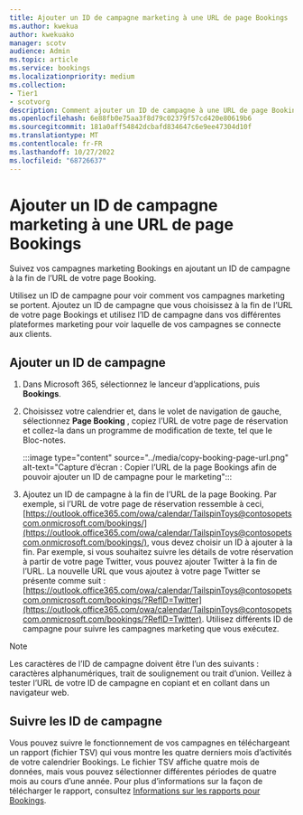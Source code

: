 ```yaml
---
title: Ajouter un ID de campagne marketing à une URL de page Bookings
ms.author: kwekua
author: kwekuako
manager: scotv
audience: Admin
ms.topic: article
ms.service: bookings
ms.localizationpriority: medium
ms.collection:
- Tier1
- scotvorg
description: Comment ajouter un ID de campagne à une URL de page Bookings
ms.openlocfilehash: 6e88fb0e75aa3f8d79c02379f57cd420e80619b6
ms.sourcegitcommit: 181a0aff54842dcbafd834647c6e9ee47304d10f
ms.translationtype: MT
ms.contentlocale: fr-FR
ms.lasthandoff: 10/27/2022
ms.locfileid: "68726637"
---
```

# <a name="add-a-marketing-campaign-id-to-a-bookings-page-url"></a>Ajouter un ID de campagne marketing à une URL de page Bookings

Suivez vos campagnes marketing Bookings en ajoutant un ID de campagne à la fin de l’URL de votre page Booking.

Utilisez un ID de campagne pour voir comment vos campagnes marketing se portent. Ajoutez un ID de campagne que vous choisissez à la fin de l’URL de votre page Bookings et utilisez l’ID de campagne dans vos différentes plateformes marketing pour voir laquelle de vos campagnes se connecte aux clients.

## <a name="add-campaign-id"></a>Ajouter un ID de campagne

1. Dans Microsoft 365, sélectionnez le lanceur d’applications, puis **Bookings**.

2. Choisissez votre calendrier et, dans le volet de navigation de gauche, sélectionnez **Page Booking** , copiez l’URL de votre page de réservation et collez-la dans un programme de modification de texte, tel que le Bloc-notes.

    :::image type="content" source="../media/copy-booking-page-url.png" alt-text="Capture d’écran : Copier l’URL de la page Bookings afin de pouvoir ajouter un ID de campagne pour le marketing":::

3. Ajoutez un ID de campagne à la fin de l’URL de la page Booking. Par exemple, si l’URL de votre page de réservation ressemble à ceci, [https://outlook.office365.com/owa/calendar/TailspinToys@contosopetscom.onmicrosoft.com/bookings/](https://outlook.office365.com/owa/calendar/TailspinToys@contosopetscom.onmicrosoft.com/bookings/), vous devez choisir un ID à ajouter à la fin. Par exemple, si vous souhaitez suivre les détails de votre réservation à partir de votre page Twitter, vous pouvez ajouter Twitter à la fin de l’URL. La nouvelle URL que vous ajoutez à votre page Twitter se présente comme suit : [https://outlook.office365.com/owa/calendar/TailspinToys@contosopetscom.onmicrosoft.com/bookings/?RefID=Twitter](https://outlook.office365.com/owa/calendar/TailspinToys@contosopetscom.onmicrosoft.com/bookings/?RefID=Twitter). Utilisez différents ID de campagne pour suivre les campagnes marketing que vous exécutez.

> [!NOTE]
> Les caractères de l’ID de campagne doivent être l’un des suivants : caractères alphanumériques, trait de soulignement ou trait d’union. Veillez à tester l’URL de votre ID de campagne en copiant et en collant dans un navigateur web.

## <a name="track-campaign-ids"></a>Suivre les ID de campagne

Vous pouvez suivre le fonctionnement de vos campagnes en téléchargeant un rapport (fichier TSV) qui vous montre les quatre derniers mois d’activités de votre calendrier Bookings. Le fichier TSV affiche quatre mois de données, mais vous pouvez sélectionner différentes périodes de quatre mois au cours d’une année. Pour plus d’informations sur la façon de télécharger le rapport, consultez [Informations sur les rapports pour Bookings](reporting-info.md).
